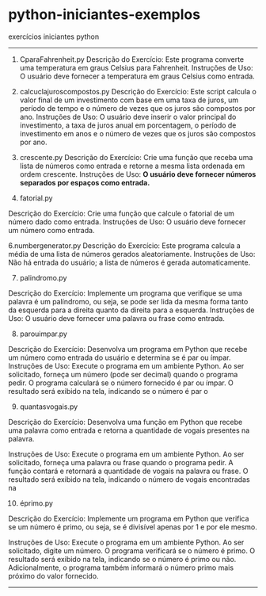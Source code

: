 # python-iniciantes-exemplos
exercícios iniciantes python
___________________________________________________________________________________________________________________________
1. CparaFahrenheit.py
Descrição do Exercício: Este programa converte uma temperatura em graus Celsius para Fahrenheit.
Instruções de Uso: O usuário deve fornecer a temperatura em graus Celsius como entrada.
     
2. calcuclajuroscompostos.py
Descrição do Exercício: Este script calcula o valor final de um investimento com base em uma taxa de juros, um            período de tempo e o número de vezes que os juros são compostos por ano.
Instruções de Uso: O usuário deve inserir o valor principal do investimento, a taxa de juros anual em porcentagem, o       período de investimento em anos e o número de vezes que os juros são compostos por ano.

4. crescente.py
Descrição do Exercício: Crie uma função que receba uma lista de números como entrada e retorne a mesma lista ordenada em ordem crescente.
Instruções de Uso: **O usuário deve fornecer números separados por espaços como entrada.**

5. fatorial.py

Descrição do Exercício: Crie uma função que calcule o fatorial de um número dado como entrada.
Instruções de Uso: O usuário deve fornecer um número como entrada.

6.numbergenerator.py
Descrição do Exercício: Este programa calcula a média de uma lista de números gerados aleatoriamente.
Instruções de Uso: Não há entrada do usuário; a lista de números é gerada automaticamente.

7. palindromo.py

Descrição do Exercício: Implemente um programa que verifique se uma palavra é um palíndromo, ou seja, se pode ser lida da mesma forma tanto da esquerda para a direita quanto da direita para a esquerda.
Instruções de Uso: O usuário deve fornecer uma palavra ou frase como entrada.


8. parouimpar.py

Descrição do Exercício:
Desenvolva um programa em Python que recebe um número como entrada do usuário e determina se é par ou ímpar.
Instruções de Uso: Execute o programa em um ambiente Python. Ao ser solicitado, forneça um número (pode ser decimal) quando o programa pedir. O programa calculará se o número fornecido é par ou ímpar. O resultado será exibido na tela, indicando se o número é par o

9. quantasvogais.py

Descrição do Exercício:
Desenvolva uma função em Python que recebe uma palavra como entrada e retorna a quantidade de vogais presentes na palavra.

Instruções de Uso: Execute o programa em um ambiente Python. Ao ser solicitado, forneça uma palavra ou frase quando o programa pedir. A função contará e retornará a quantidade de vogais na palavra ou frase. O resultado será exibido na tela, indicando o número de vogais encontradas na 

10. éprimo.py
    
Descrição do Exercício:
Implemente um programa em Python que verifica se um número é primo, ou seja, se é divisível apenas por 1 e por ele mesmo.

Instruções de Uso: Execute o programa em um ambiente Python. Ao ser solicitado, digite um número. O programa verificará se o número é primo. O resultado será exibido na tela, indicando se o número é primo ou não. Adicionalmente, o programa também informará o número primo mais próximo do valor fornecido.
__________________________________________________________________________________________________________________________
